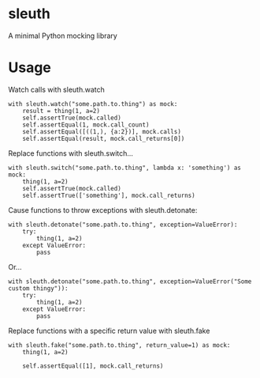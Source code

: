 sleuth
======

A minimal Python mocking library

# Usage

Watch calls with sleuth.watch

    with sleuth.watch("some.path.to.thing") as mock:
        result = thing(1, a=2)
        self.assertTrue(mock.called)
        self.assertEqual(1, mock.call_count)
        self.assertEqual([((1,), {a:2})], mock.calls)
        self.assertEqual(result, mock.call_returns[0])

Replace functions with sleuth.switch...

    with sleuth.switch("some.path.to.thing", lambda x: 'something') as mock:
        thing(1, a=2)
        self.assertTrue(mock.called)
        self.assertTrue(['something'], mock.call_returns)


Cause functions to throw exceptions with sleuth.detonate:

    with sleuth.detonate("some.path.to.thing", exception=ValueError):
        try:
            thing(1, a=2)
        except ValueError:
            pass

Or...

    with sleuth.detonate("some.path.to.thing", exception=ValueError("Some custom thingy")):
        try:
            thing(1, a=2)
        except ValueError:
            pass

Replace functions with a specific return value with sleuth.fake

    with sleuth.fake("some.path.to.thing", return_value=1) as mock:
        thing(1, a=2)

        self.assertEqual([1], mock.call_returns)
